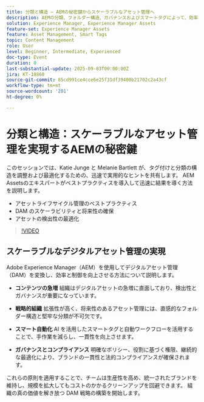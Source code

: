 ```yaml
---
title: 分類と構造 – AEMの秘密鍵からスケーラブルなアセット管理へ
description: AEMの分類、フォルダー構造、ガバナンスおよびスマートタグによって、効率的なデジタルアセット管理を解き放ち、検出性を高め、ブランドコントロールを確保する方法について説明します。
solution: Experience Manager, Experience Manager Assets
feature-set: Experience Manager Assets
feature: Asset Management, Smart Tags
topic: Content Management
role: User
level: Beginner, Intermediate, Experienced
doc-type: Event
duration: 0
last-substantial-update: 2025-09-03T00:00:00Z
jira: KT-18860
source-git-commit: 85cd991ce4cce6e25f31df39400b21702c2a43cf
workflow-type: tm+mt
source-wordcount: '201'
ht-degree: 0%

---
```



# 分類と構造：スケーラブルなアセット管理を実現するAEMの秘密鍵

このセッションでは、Katie Junge と Melanie Bartlett が、タグ付けと分類の構造を調整および最適化するための、迅速で実用的なヒントを共有します。 AEM Assetsのエキスパートがベストプラクティスを導入して迅速に結果を導く方法を説明します。

* アセットライフサイクル管理のベストプラクティス
* DAM のスケーラビリティと将来性の確保
* アセットの検出性の最適化

>[!VIDEO](https://video.tv.adobe.com/v/3471385/?learn=on&enablevpops)

## スケーラブルなデジタルアセット管理の実現

Adobe Experience Manager（AEM）を使用してデジタルアセット管理（DAM）を変換し、効率と制御を向上させる方法について説明します。

* **コンテンツの急増** 組織はデジタルアセットの急増に直面しており、検出性とガバナンスが重要になっています。

* **戦略的組織** 拡張性が高く、将来性のあるアセット管理には、直感的なフォルダー構造と堅牢な分類が不可欠です。

* **スマート自動化** AI を活用したスマートタグと自動ワークフローを活用することで、手作業を減らし、一貫性を向上させます。

* **ガバナンスとコンプライアンス** 明確なポリシー、役割に基づく権限、継続的な最適化により、ブランドの一貫性と法的コンプライアンスが確保されます。

これらの原則を適用することで、チームは生産性を高め、統一されたブランドを維持し、規模を拡大してもコストのかかるクリーンアップを回避できます。 組織の真の価値を解き放つ DAM 戦略の構築を開始します。